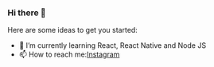 ### Hi there 👋



Here are some ideas to get you started:

- 🌱 I’m currently learning React, React Native and Node JS
- 📫 How to reach me:[Instagram](https://www.instagram.com/_.la_z_en._/)

